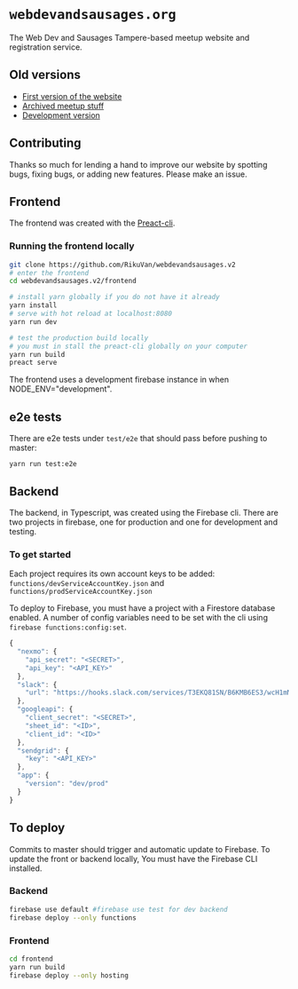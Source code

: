 # `webdevandsausages.org`

The Web Dev and Sausages Tampere-based meetup website and registration service.

## Old versions

* [First version of the website](https://github.com/webDevAndSausages/webDevAndSausages.github.io)
* [Archived meetup stuff](https://github.com/webDevAndSausages/archivedMeetupStuff)
* [Development version](https://tasteless-drug.surge.sh/)

## Contributing

Thanks so much for lending a hand to improve our website by spotting bugs, fixing bugs, or adding new features. Please make an issue.

## Frontend

The frontend was created with the [Preact-cli](https://github.com/developit/preact-cli/blob/master/README.md).

### Running the frontend locally

```bash
git clone https://github.com/RikuVan/webdevandsausages.v2
# enter the frontend
cd webdevandsausages.v2/frontend

# install yarn globally if you do not have it already
yarn install
# serve with hot reload at localhost:8080
yarn run dev

# test the production build locally
# you must in stall the preact-cli globally on your computer
yarn run build
preact serve
```

The frontend uses a development firebase instance in when NODE_ENV="development".

## e2e tests

There are e2e tests under `test/e2e` that should pass before pushing to master:

```
yarn run test:e2e
```

## Backend

The backend, in Typescript, was created using the Firebase cli. There are two projects in firebase, one for production and one for development and testing.

### To get started

Each project requires its own account keys to be added: `functions/devServiceAccountKey.json` and `functions/prodServiceAccountKey.json`

To deploy to Firebase, you must have a project with a Firestore database enabled. A number of config variables need to be set with the cli using `firebase functions:config:set`.

```js
{
  "nexmo": {
    "api_secret": "<SECRET>",
    "api_key": "<API_KEY>"
  },
  "slack": {
    "url": "https://hooks.slack.com/services/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"
  },
  "googleapi": {
    "client_secret": "<SECRET>",
    "sheet_id": "<ID>",
    "client_id": "<ID>"
  },
  "sendgrid": {
    "key": "<API_KEY>"
  },
  "app": {
    "version": "dev/prod"
  }
}
```

## To deploy

Commits to master should trigger and automatic update to Firebase. To update the front or backend locally, You must have the Firebase CLI installed.

### Backend

```bash
firebase use default #firebase use test for dev backend
firebase deploy --only functions
```

### Frontend

```bash
cd frontend
yarn run build
firebase deploy --only hosting
```
